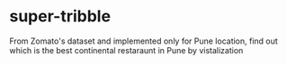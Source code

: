 # super-tribble
From Zomato's dataset and implemented only for Pune location, find out which is the best continental restaraunt in Pune by vistalization
